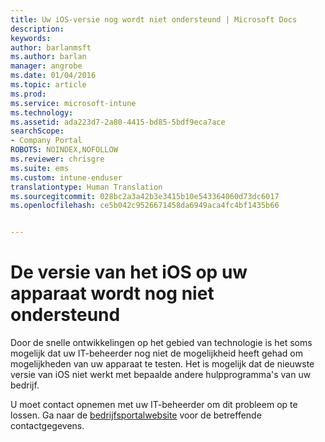 ```yaml
---
title: Uw iOS-versie nog wordt niet ondersteund | Microsoft Docs
description: 
keywords: 
author: barlanmsft
ms.author: barlan
manager: angrobe
ms.date: 01/04/2016
ms.topic: article
ms.prod: 
ms.service: microsoft-intune
ms.technology: 
ms.assetid: ada223d7-2a80-4415-bd85-5bdf9eca7ace
searchScope:
- Company Portal
ROBOTS: NOINDEX,NOFOLLOW
ms.reviewer: chrisgre
ms.suite: ems
ms.custom: intune-enduser
translationtype: Human Translation
ms.sourcegitcommit: 028bc2a3a42b3e3415b10e543364060d73dc6017
ms.openlocfilehash: ce5b042c9526671458da6949aca4fc4bf1435b66


---
```



# <a name="your-ios-devices-operating-system-version-isnt-yet-supported"></a>De versie van het iOS op uw apparaat wordt nog niet ondersteund

Door de snelle ontwikkelingen op het gebied van technologie is het soms mogelijk dat uw IT-beheerder nog niet de mogelijkheid heeft gehad om mogelijkheden van uw apparaat te testen. Het is mogelijk dat de nieuwste versie van iOS niet werkt met bepaalde andere hulpprogramma's van uw bedrijf.

U moet contact opnemen met uw IT-beheerder om dit probleem op te lossen. Ga naar de [bedrijfsportalwebsite](http://portal.manage.microsoft.com) voor de betreffende contactgegevens.



<!--HONumber=Jan17_HO1-->


